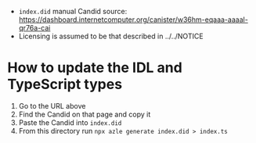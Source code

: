 - `index.did` manual Candid source: https://dashboard.internetcomputer.org/canister/w36hm-eqaaa-aaaal-qr76a-cai
- Licensing is assumed to be that described in ../../NOTICE

# How to update the IDL and TypeScript types

1. Go to the URL above
2. Find the Candid on that page and copy it
3. Paste the Candid into `index.did`
4. From this directory run `npx azle generate index.did > index.ts`
